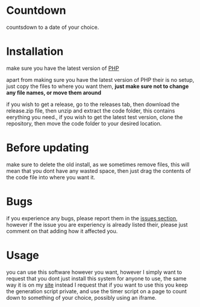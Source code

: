  # Countdown
 countsdown to a date of your choice.

  # Installation 		

  make sure you have the latest version of [PHP](https://www.php.net/downloads.php)		

  apart from making sure you have the latest version of PHP their is no setup, just copy the files to where you want them, **just make sure not to change any file names, or move them around**		
  
  if you wish to get a release, go to the releases tab, then download the release.zip file, then unzip and extract the code folder, this contains eerything you need., if you wish to get the latest test version, clone the repository, then move the code folder to your desired location.

  # Before updating		

  make sure to delete the old install, as we sometimes remove files, this will mean that you dont have any wasted space, then just drag the contents of the code file into where you want it.

  # Bugs		

  if you experience any bugs, please report them in the [issues section](https://github.com/Redo-From-Start/countdown/issues), however if the issue you are experiency is already listed their, please just comment on that adding how it affected you.		

  # Usage		

  you can use this software however you want, however I simply want to request that you dont just install this system for anyone to use, the same way it is on my [site](https://www.redofromstart.co.uk/code/custom-count) instead I request that if you want to use this you keep the generation script private, and use the timer script on a page to count down to something of your choice, possibly using an iframe.

